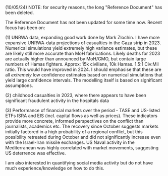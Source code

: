 (10/05/24) NOTE: for security reasons, the long "Reference Document" has been deleted.

The Reference Document has not been updated for some time now. Recent focus has been on:

(1) UNRWA data, expanding good work done by Mark Zlochin. I have more expansive UNRWA-data projections of casualties in the Gaza strip in 2023. Numerical simulations yield extremely high variance estimates, but these are likely still more accurate than MoH fabrications. Likely deaths for 2023 are actually higher than announced by MoH/GMO, but contain large numbers of Hamas fighters. Approx: 15k civilians, 10k Hamas. 1.5:1 Civ:Mil ratio. This would have improved in 2024. I should emphasise that these are all *extremely* low confidence estimates based on numerical simulations that yield large confidence intervals. The modelling itself is based on significant assumptions.

(2) childhood casualties in 2023, where there appears to have been significant fraudulent activity in the hospitals data

(3) Performance of financial markets over the period - TASE and US-listed ETFs ISRA and EIS (incl. capital flows as well as prices). These indicators provide more concrete, informed perspectives on the conflict than journalists, academics etc. The recovery since October suggests markets initially factored in a high probability of a regional conflict, but this possibility retreated during October and did not significantly increase even with the Israel-Iran missile exchanges. US Naval activity in the Mediterranean was highly correlated with market movements, suggesting US deterrence was effective.

I am also interested in quantifying social media activity but do not have much experience/knowledge on how to do this.
